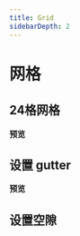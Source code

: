 ```yaml
---
title: Grid
sidebarDepth: 2
---
```

# 网格

## 24格网格

**预览**

<ClientOnly>
<grid-demos-1></grid-demos-1>
</ClientOnly>

## 设置 gutter

**预览**

<ClientOnly>
<grid-demos-2></grid-demos-2>
</ClientOnly>

## 设置空隙

<ClientOnly>
<grid-demos-3></grid-demos-3>
</ClientOnly>





